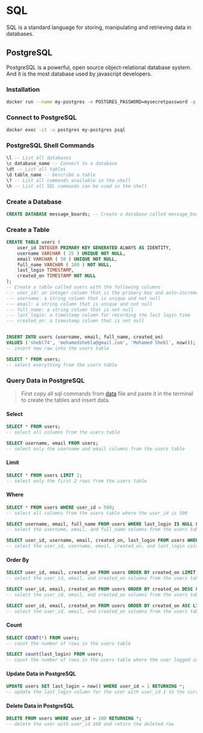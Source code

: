 # SQL

SQL is a standard language for storing, manipulating and retrieving data in databases.

## PostgreSQL

PostgreSQL is a powerful, open source object-relational database system. And it is the most database used by javascript developers.

### Installation

```bash
docker run --name my-postgres -e POSTGRES_PASSWORD=mysecretpassword -p 5432:5432 -d --rm postgres:13.0
```

### Connect to PostgreSQL

```bash
docker exec -it -u postgres my-postgres psql
```

### PostgreSQL Shell Commands

```sql
\l -- List all databases
\c database_name -- Connect to a database
\dt -- List all tables
\d table_name -- Describe a table
\? -- List all commands available in the shell
\h -- List all SQL commands can be used in the shell 
```

### Create a Database

```sql
CREATE DATABASE message_boards; -- Create a database called message_boards
```

### Create a Table

```sql
CREATE TABLE users (
    user_id INTEGER PRIMARY KEY GENERATED ALWAYS AS IDENTITY,
    username VARCHAR ( 25 ) UNIQUE NOT NULL, 
    email VARCHAR ( 50 ) UNIQUE NOT NULL,
    full_name VARCHAR ( 100 ) NOT NULL,
    last_login TIMESTAMP,
    created_on TIMESTAMP NOT NULL
);
-- Create a table called users with the following columns
--- user_id: an integer column that is the primary key and auto-incremented
--- username: a string column that is unique and not null
--- email: a string column that is unique and not null
--- full_name: a string column that is not null
--- last_login: a timestamp column for recording the last login time
--- created_on: a timestamp column that is not null


INSERT INTO users (username, email, full_name, created_on) 
VALUES ('shebl74', 'mohamedshebla@gmail.com', 'Mohamed Shebl', now());
-- insert new raw into the users table

SELECT * FROM users;
-- select everything from the users table 
```

### Query Data in PostgreSQL

> First copy all sql commands from [data](./sample-postgresql.sql) file and paste it in the terminal to create the tables and insert data.

#### Select

```sql
SELECT * FROM users;
-- select all columns from the users table

SELECT username, email FROM users;
-- select only the username and email columns from the users table
```

#### Limit

```sql
SELECT * FROM users LIMIT 2;
-- select only the first 2 rows from the users table
```

#### Where

```sql
SELECT * FROM users WHERE user_id = 500;
-- select all columns from the users table where the user_id is 500

SELECT username, email, full_name FROM users WHERE last_login IS NULL LIMIT 10;
-- select the username, email, and full_name columns from the users table where the last_login is null and limit the result to 10 rows

SELECT user_id, username, email, created_on, last_login FROM users WHERE last_login IS NULL AND created_on < now() - interval '6 months' LIMIT 10;
-- select the user_id, username, email, created_on, and last_login columns from the users table where user never logged in and created the account more than 6 months ago and limit the result to 10 rows
```

#### Order By

```sql
SELECT user_id, email, created_on FROM users ORDER BY created_on LIMIT 10;
-- select the user_id, email, and created_on columns from the users table and order the result by the created_on column and limit the result to 10 rows

SELECT user_id, email, created_on FROM users ORDER BY created_on DESC LIMIT 10;
-- select the user_id, email, and created_on columns from the users table and order the result by the created_on column in descending order and limit the result to 10 rows

SELECT user_id, email, created_on FROM users ORDER BY created_on ASC LIMIT 10;
-- select the user_id, email, and created_on columns from the users table and order the result by the created_on column in ascending order and limit the result to 10 rows
```

#### Count

```sql
SELECT COUNT(*) FROM users;
-- count the number of rows in the users table

SELECT count(last_login) FROM users;
-- count the number of rows in the users table where the user logged in before
```

#### Update Data in PostgreSQL

```sql
UPDATE users SET last_login = now() WHERE user_id = 1 RETURNING *;
-- update the last_login column for the user with user_id 1 to the current timestamp (now) and return the updated row
```

#### Delete Data in PostgreSQL

```sql
DELETE FROM users WHERE user_id = 100 RETURNING *;
-- delete the user with user_id 100 and return the deleted row
```
